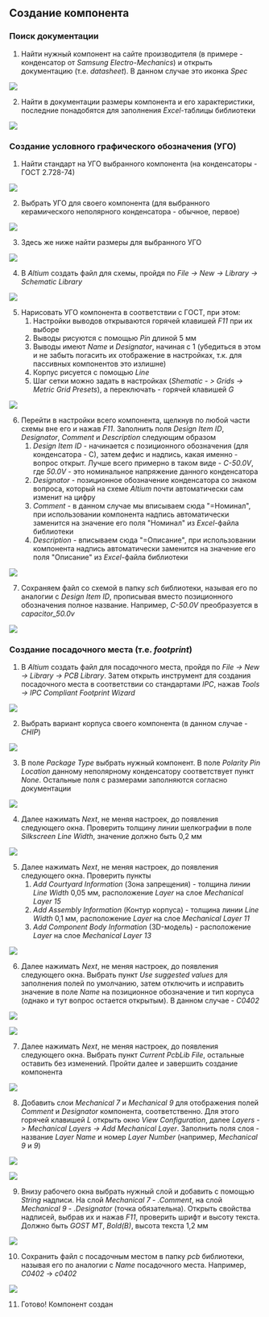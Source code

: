 ## Создание компонента

### Поиск документации

1. Найти нужный компонент на сайте производителя (в примере - конденсатор от _Samsung Electro-Mechanics_) и открыть документацию (т.е. _datasheet_). В данном случае это иконка _Spec_

![](https://github.com/TonyCooT/Altium_BEng/blob/master/images/create_component/create_component_1.png)

2. Найти в документации размеры компонента и его характеристики, последние понадобятся для заполнения _Excel_-таблицы библиотеки

![](https://github.com/TonyCooT/Altium_BEng/blob/master/images/create_component/create_component_2.png)

### Создание условного графического обозначения (УГО)

1. Найти стандарт на УГО выбранного компонента (на конденсаторы - ГОСТ 2.728-74)

![](https://github.com/TonyCooT/Altium_BEng/blob/master/images/create_component/create_component_3.png)

2. Выбрать УГО для своего компонента (для выбранного керамического неполярного конденсатора - обычное, первое)

![](https://github.com/TonyCooT/Altium_BEng/blob/master/images/create_component/create_component_4.png)

3. Здесь же ниже найти размеры для выбранного УГО

![](https://github.com/TonyCooT/Altium_BEng/blob/master/images/create_component/create_component_5.png)

4. В _Altium_ создать файл для схемы, пройдя по _File -> New -> Library -> Schematic Library_

![](https://github.com/TonyCooT/Altium_BEng/blob/master/images/create_component/create_component_6.png)

5. Нарисовать УГО компонента в соответствии с ГОСТ, при этом:
    1. Настройки выводов открываются горячей клавишей _F11_ при их выборе
    2. Выводы рисуются с помощью _Pin_ длиной 5 мм
    3. Выводы имеют _Name_ и _Designator_, начиная с 1 (убедиться в этом и не забыть погасить их отображение в настройках, т.к. для пассивных компонентов это излишне)
    4. Корпус рисуется с помощью _Line_
    5. Шаг сетки можно задать в настройках (_Shematic - > Grids -> Metric Grid Presets_), а переключать - горячей клавишей _G_
    
![](https://github.com/TonyCooT/Altium_BEng/blob/master/images/create_component/create_component_7.png)

6. Перейти в настройки всего компонента, щелкнув по любой части схемы вне его и нажав _F11_. Заполнить поля _Design Item ID_, _Designator_, _Comment_ и _Description_ следующим образом
    1. _Design Item ID_ - начинается с позиционного обозначения (для конденсатора - С), затем дефис и надпись, какая именно - вопрос открыт. Лучше всего примерно в таком виде - _C-50.0V_, где _50.0V_ - это номинальное напряжение данного конденсатора
    2. _Designator_ - позиционное обозначение конденсатора со знаком вопроса, который на схеме _Altium_ почти автоматически сам изменит на цифру
    3. _Comment_ - в данном случае мы вписываем сюда "=Номинал", при использовании компонента надпись автоматически заменится на значение его поля "Номинал" из _Excel_-файла библиотеки
    4. _Description_ - вписываем сюда "=Описание", при использовании компонента надпись автоматически заменится на значение его поля "Описание" из _Excel_-файла библиотеки

![](https://github.com/TonyCooT/Altium_BEng/blob/master/images/create_component/create_component_8.png)

7. Сохраняем файл со схемой в папку _sch_ библиотеки, называя его по аналогии с _Design Item ID_, прописывая вместо позиционного обозначения полное название. Например, _C-50.0V_ преобразуется в _capacitor_50.0v_

![](https://github.com/TonyCooT/Altium_BEng/blob/master/images/create_component/create_component_9.png)

### Создание посадочного места (т.е. _footprint_)

1. В _Altium_ создать файл для посадочного места, пройдя по _File -> New -> Library -> PCB Library_. Затем открыть инструмент для создания посадочного места в соответствии со стандартами _IPC_, нажав _Tools -> IPC Compliant Footprint Wizard_

![](https://github.com/TonyCooT/Altium_BEng/blob/master/images/create_component/create_component_10.png)

2. Выбрать вариант корпуса своего компонента (в данном случае - _CHIP_)

![](https://github.com/TonyCooT/Altium_BEng/blob/master/images/create_component/create_component_11.png)

3. В поле _Package Type_ выбрать нужный компонент. В поле _Polarity Pin Location_ данному неполярному конденсатору соответствует пункт _None_. Остальные поля с размерами заполняются согласно документации

![](https://github.com/TonyCooT/Altium_BEng/blob/master/images/create_component/create_component_12.png)

4. Далее нажимать _Next_, не меняя настроек, до появления следующего окна. Проверить толщину линии шелкографии в поле _Silkscreen Line Width_, значение должно быть 0,2 мм

![](https://github.com/TonyCooT/Altium_BEng/blob/master/images/create_component/create_component_13.png)

5. Далее нажимать _Next_, не меняя настроек, до появления следующего окна. Проверить пункты
    1. _Add Courtyard Information_ (Зона запрещения) - толщина линии _Line Width_ 0,05 мм, расположение _Layer_ на слое _Mechanical Layer 15_
    2. _Add Assembly Information_ (Контур корпуса) - толщина линии _Line Width_ 0,1 мм, расположение _Layer_ на слое _Mechanical Layer 11_
    3. _Add Component Body Information_ (3D-модель) - расположение _Layer_ на слое _Mechanical Layer 13_

![](https://github.com/TonyCooT/Altium_BEng/blob/master/images/create_component/create_component_14.png)

6. Далее нажимать _Next_, не меняя настроек, до появления следующего окна. Выбрать пункт _Use suggested values_ для заполнения полей по умолчанию, затем отключить и исправить значение в поле _Name_ на позиционное обозначение и тип корпуса (однако и тут вопрос остается открытым). В данном случае - _C0402_

![](https://github.com/TonyCooT/Altium_BEng/blob/master/images/create_component/create_component_15.png)

![](https://github.com/TonyCooT/Altium_BEng/blob/master/images/create_component/create_component_16.png)

7. Далее нажимать _Next_, не меняя настроек, до появления следующего окна. Выбрать пункт _Current PcbLib File_, остальные оставить без изменений. Пройти далее и завершить создание компонента

![](https://github.com/TonyCooT/Altium_BEng/blob/master/images/create_component/create_component_17.png)

8. Добавить слои _Mechanical 7_ и _Mechanical 9_ для отображения полей _Comment_ и _Designator_ компонента, соответственно. Для этого горячей клавишей _L_ открыть окно _View Configuration_, далее _Layers -> Mechanical Layers -> Add Mechanical Layer_. Заполнить поля слоя - название _Layer Name_ и номер _Layer Number_ (например, _Mechanical 9_ и _9_)

![](https://github.com/TonyCooT/Altium_BEng/blob/master/images/create_component/create_component_18.png)

![](https://github.com/TonyCooT/Altium_BEng/blob/master/images/create_component/create_component_19.png)

9. Внизу рабочего окна выбрать нужный слой и добавить с помощью _String_ надписи. На слой _Mechanical 7_ - _.Comment_, на слой  _Mechanical 9_ - _.Designator_ (точка обязательна). Открыть свойства надписей, выбрав их и нажав _F11_, проверить шрифт и высоту текста. Должно быть _GOST MT_, _Bold(B)_, высота текста 1,2 мм

![](https://github.com/TonyCooT/Altium_BEng/blob/master/images/create_component/create_component_20.png)

10. Сохранить файл с посадочным местом в папку _pcb_ библиотеки, называя его по аналогии с _Name_ посадочного места. Например, _C0402_ -> _с0402_

![](https://github.com/TonyCooT/Altium_BEng/blob/master/images/create_component/create_component_22.png)

11. Готово! Компонент создан
